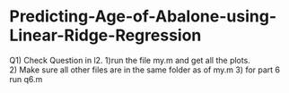 # Predicting-Age-of-Abalone-using-Linear-Ridge-Regression

Q1) Check Question in l2.
1)run the file my.m and get all the plots.    
2) Make sure all other files are in the same folder as of my.m
3) for part 6 run q6.m
